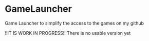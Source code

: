 # GameLauncher
Game Launcher to simplify the access to the games on my github

!!IT IS WORK IN PROGRESS!!
There is no usable version yet
